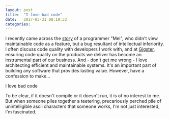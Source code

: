 ```yaml
---
layout: post
title:  "I love bad code"
date:   2017-03-31 08:19:33
categories:
---
```


I recently came across the [story](http://www.cs.utah.edu/~elb/folklore/mel.html) of a programmer "Mel", who didn't view maintainable code as a feature, but a bug resultant of intellectual inferiority. I often discuss code quality with developers I work with, and at [Gigster](http://gigster.com), ensuring code quality on the products we deliver has become an instrumental part of our business. And - don't get me wrong - I love architecting efficient and maintainable systems.  It's an important part of building any software that provides lasting value. However, have a confession to make...

I love bad code

To be clear, if it doesn't compile or it doesn't run, it is of no interest to me. But when someone piles together a teetering, precariously perched pile of unintelligible ascii characters that someone works, I'm not just interested, I'm fascinated. 

